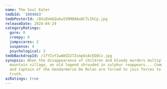 ```yaml
---
name: The Soul Eater
tmdbId: '1084863'
tmdbPosterId: /8XsQVmGQukwIVDM88Aa0C7L5hCp.jpg
releaseDate: 2024-04-24
categoryRatings:
  gore: 8
  creepy: 6
  jumpscares: 2
  suspense: 4
  psychological: 3
tmdbBackdropId: /1fYIvYIwAWID27ZsmpOzAcEDOCv.jpg
synopsis: When the disappearance of children and bloody murders multiply in a small
  mountain village, an old legend shrouded in sulphur reappears... Commander Guardiano
  and Captain of the Gendarmerie De Rolan are forced to join forces to uncover the
  truth.
aiRatings: true
---
```


